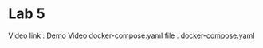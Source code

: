 # Lab 5
Video link : [Demo Video](https://youtu.be/GX98eCxRUFE)
docker-compose.yaml file : [docker-compose.yaml](https://github.com/boud0217/CST8915/blob/main/Lab5/docker-compose.yaml)

